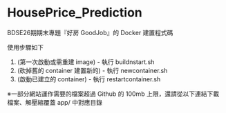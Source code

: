 # HousePrice_Prediction

BDSE26期期末專題『好房 GoodJob』的 Docker 建置程式碼

使用步驟如下
1. (第一次啟動或需重建 image) - 執行 buildnstart.sh
2. (砍掉舊的 container 建置新的) - 執行 newcontainer.sh
3. (啟動已建立的 container) - 執行 restartcontainer.sh 

※一部分網站運作需要的檔案超過 Github 的 100mb 上限，還請從以下連結下載檔案、解壓縮覆蓋 app/ 中對應目錄


